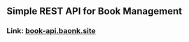 ## Simple REST API for Book Management

### Link: <a href="https://book-api.baonk.site" target="_blank">book-api.baonk.site</a>
